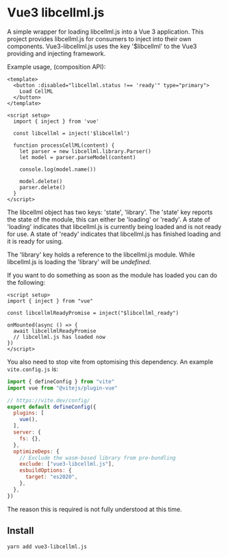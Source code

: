 # Vue3 libcellml.js

A simple wrapper for loading libcellml.js into a Vue 3 application.
This project provides libcellml.js for consumers to inject into their own components.
Vue3-libcellml.js uses the key '$libcellml' to the Vue3 providing and injecting framework.

Example usage, (composition API):

```vue
<template>
  <button :disabled="libcellml.status !== 'ready'" type="primary">
    Load CellML
  </button>
</template>

<script setup>
  import { inject } from 'vue'

  const libcellml = inject('$libcellml')

  function processCellML(content) {
    let parser = new libcellml.library.Parser()
    let model = parser.parseModel(content)

    console.log(model.name())

    model.delete()
    parser.delete()
  }
</script>
```

The libcellml object has two keys: 'state', 'library'.
The 'state' key reports the state of the module, this can either be 'loading' or 'ready'.
A state of 'loading' indicates that libcellml.js is currently being loaded and is not ready for use.
A state of 'ready' indicates that libcellml.js has finished loading and it is ready for using.

The 'library' key holds a reference to the libcellml.js module.
While libcellml.js is loading the 'library' will be *undefined*.

If you want to do something as soon as the module has loaded you can do the following:

```vue
<script setup>
import { inject } from "vue"

const libcellmlReadyPromise = inject("$libcellml_ready")

onMounted(async () => {
  await libcellmlReadyPromise
  // libcellml.js has loaded now
})
</script>
```

You also need to stop vite from optomising this dependency.
An example `vite.config.js` is:

```javascript
import { defineConfig } from "vite"
import vue from "@vitejs/plugin-vue"

// https://vite.dev/config/
export default defineConfig({
  plugins: [
    vue(),
  ],
  server: {
    fs: {},
  },
  optimizeDeps: {
    // Exclude the wasm-based library from pre-bundling
    exclude: ["vue3-libcellml.js"],
    esbuildOptions: {
      target: "es2020",
    },
  },
})
```

The reason this is required is not fully understood at this time.

## Install

`yarn add vue3-libcellml.js`
